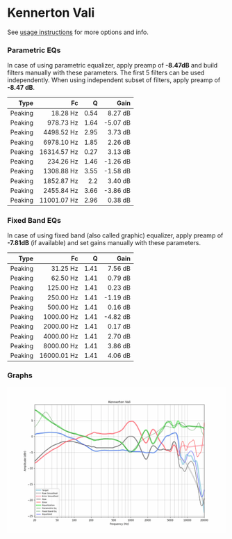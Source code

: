 # Kennerton Vali
See [usage instructions](https://github.com/jaakkopasanen/AutoEq#usage) for more options and info.

### Parametric EQs
In case of using parametric equalizer, apply preamp of **-8.47dB** and build filters manually
with these parameters. The first 5 filters can be used independently.
When using independent subset of filters, apply preamp of **-8.47 dB**.

| Type    | Fc          |    Q | Gain     |
|--------:|------------:|-----:|---------:|
| Peaking | 18.28 Hz    | 0.54 | 8.27 dB  |
| Peaking | 978.73 Hz   | 1.64 | -5.07 dB |
| Peaking | 4498.52 Hz  | 2.95 | 3.73 dB  |
| Peaking | 6978.10 Hz  | 1.85 | 2.26 dB  |
| Peaking | 16314.57 Hz | 0.27 | 3.13 dB  |
| Peaking | 234.26 Hz   | 1.46 | -1.26 dB |
| Peaking | 1308.88 Hz  | 3.55 | -1.58 dB |
| Peaking | 1852.87 Hz  | 2.2  | 3.40 dB  |
| Peaking | 2455.84 Hz  | 3.66 | -3.86 dB |
| Peaking | 11001.07 Hz | 2.96 | 0.38 dB  |

### Fixed Band EQs
In case of using fixed band (also called graphic) equalizer, apply preamp of **-7.81dB**
(if available) and set gains manually with these parameters.

| Type    | Fc          |    Q | Gain     |
|--------:|------------:|-----:|---------:|
| Peaking | 31.25 Hz    | 1.41 | 7.56 dB  |
| Peaking | 62.50 Hz    | 1.41 | 0.79 dB  |
| Peaking | 125.00 Hz   | 1.41 | 0.23 dB  |
| Peaking | 250.00 Hz   | 1.41 | -1.19 dB |
| Peaking | 500.00 Hz   | 1.41 | 0.16 dB  |
| Peaking | 1000.00 Hz  | 1.41 | -4.82 dB |
| Peaking | 2000.00 Hz  | 1.41 | 0.17 dB  |
| Peaking | 4000.00 Hz  | 1.41 | 2.70 dB  |
| Peaking | 8000.00 Hz  | 1.41 | 3.86 dB  |
| Peaking | 16000.01 Hz | 1.41 | 4.06 dB  |

### Graphs
![](./Kennerton%20Vali.png)
